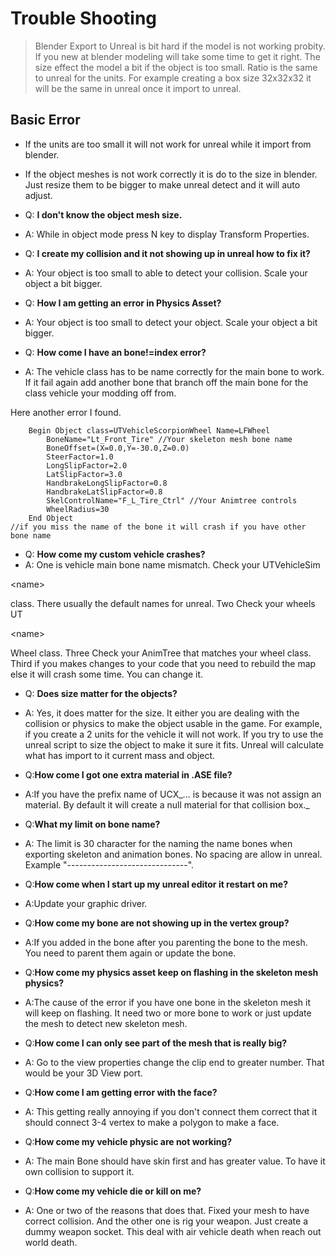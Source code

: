 # Trouble Shooting #
> Blender Export to Unreal is bit hard if the model is not working probity. If you new at blender modeling will take some time to get it right. The size effect the model a bit if the object is too small. Ratio is the same to unreal for the units. For example creating a box size 32x32x32 it will be the same in unreal once it import to unreal.

## Basic Error ##

  * If the units are too small it will not work for unreal while it import from blender.
  * If the object meshes is not work correctly it is do to the size in blender. Just resize them to be bigger to make unreal detect and it will auto adjust.

  * Q: **I don't know the object mesh size.**
  * A: While in object mode press N key to display Transform Properties.

  * Q: **I create my collision and it not showing up in unreal how to fix it?**
  * A: Your object is too small to able to detect your collision. Scale your object a bit bigger.

  * Q: **How I am getting an error in Physics Asset?**
  * A: Your object is too small to detect your object. Scale your object a bit bigger.

  * Q: **How come I have an bone!=index error?**
  * A: The vehicle class has to be name correctly for the main bone to work. If it fail again add another bone that branch off the main bone for the class vehicle your modding off from.

Here another error I found.
```
	Begin Object class=UTVehicleScorpionWheel Name=LFWheel
		BoneName="Lt_Front_Tire" //Your skeleton mesh bone name
		BoneOffset=(X=0.0,Y=-30.0,Z=0.0)
		SteerFactor=1.0
		LongSlipFactor=2.0
		LatSlipFactor=3.0
		HandbrakeLongSlipFactor=0.8
		HandbrakeLatSlipFactor=0.8
		SkelControlName="F_L_Tire_Ctrl" //Your Animtree controls
        WheelRadius=30
	End Object
//if you miss the name of the bone it will crash if you have other bone name
```

  * Q: **How come my custom vehicle crashes?**
  * A: One is vehicle main bone name mismatch. Check your UTVehicleSim

&lt;name&gt;

 class. There usually the default names for unreal. Two Check your wheels UT

&lt;name&gt;

Wheel class. Three Check your AnimTree that matches your wheel class. Third if you makes changes to your code that you need to rebuild the map else it will crash some time. You can change it.

  * Q: **Does size matter for the objects?**
  * A: Yes, it does matter for the size. It either you are dealing with the collision or physics to make the object usable in the game. For example, if you create a 2 units for the vehicle it will not work. If you try to use the unreal script to size the object to make it sure it fits. Unreal will calculate what has import to it current mass and object.

  * Q:**How come I got one extra material in .ASE file?**
  * A:If you have the prefix name of UCX_... is because it was not assign an material. By default it will create a null material for that collision box._

  * Q:**What my limit on bone name?**
  * A: The limit is 30 character for the naming the name bones when exporting skeleton and animation bones. No spacing are allow in unreal. Example "------------------------------".

  * Q:**How come when I start up my unreal editor it restart on me?**
  * A:Update your graphic driver.

  * Q:**How come my bone are not showing up in the vertex group?**
  * A:If you added in the bone after you parenting the bone to the mesh. You need to parent them again or update the bone.

  * Q:**How come my physics asset keep on flashing in the skeleton mesh physics?**
  * A:The cause of the error if you have one bone in the skeleton mesh it will keep on flashing. It need two or more bone to work or just update the mesh to detect new skeleton mesh.

  * Q:**How come I can only see part of the mesh that is really big?**
  * A: Go to the view properties change the clip end to greater number. That would be your 3D View port.

  * Q:**How come I am getting error with the face?**
  * A: This getting really annoying if you don't connect them correct that it should connect 3-4 vertex to make a polygon to make a face.

  * Q:**How come my vehicle physic are not working?**
  * A: The main Bone should have skin first and has greater value. To have it own collision to support it.

  * Q:**How come my vehicle die or kill on me?**
  * A: One or two of the reasons that does that. Fixed your mesh to have correct collision. And the other one is rig your weapon. Just create a dummy weapon socket. This deal with air vehicle death when reach out world death.